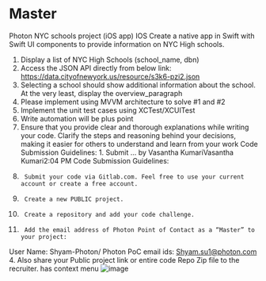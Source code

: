 # Master
 Photon NYC schools project (iOS app)
IOS 
Create a native app in Swift with Swift UI components to provide information on NYC High schools. 
1.	Display a list of NYC High Schools (school_name, dbn) 
1.	Access the JSON API directly from below link: https://data.cityofnewyork.us/resource/s3k6-pzi2.json 
2.	Selecting a school should show additional information about the school. At the very least, display the overview_paragraph 
3.	Please implement using MVVM architecture to solve #1 and #2 
4.	Implement the unit test cases using XCTest/XCUITest 
5.	Write automation will be plus point 
6.	Ensure that you provide clear and thorough explanations while writing your code. Clarify the steps and reasoning behind your decisions, making it easier for others to understand and learn from your work
Code Submission Guidelines: 1.      Submit ... by Vasantha KumariVasantha Kumari2:04 PM
Code Submission Guidelines:
1.      Submit your code via Gitlab.com. Feel free to use your current account or create a free account.
2.      Create a new PUBLIC project.
3.      Create a repository and add your code challenge.
4.      Add the email address of Photon Point of Contact as a “Master” to your project:
User Name: Shyam-Photon/ Photon PoC email ids: Shyam.su1@photon.com
4. Also share your Public project link or entire code Repo Zip file to the recruiter.
has context menu
![image](https://github.com/anu-git86/Master/assets/85263739/d80329ab-e827-48cb-b5d6-f2c07bff0cc5)
